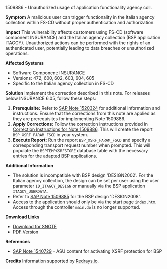 1509886 - Unauthorized usage of application functionality agency coll.

**Symptom**
A malicious user can trigger functionality in the Italian agency collection within FS-CD without proper authentication and authorization.

**Impact**
This vulnerability affects customers using FS-CD (software component INSURANCE) and the Italian agency collection (BSP application ITAGCY). Unauthorized actions can be performed with the rights of an authenticated user, potentially leading to data breaches or unauthorized operations.

**Affected Systems**
- Software Component: INSURANCE
- Versions: 472, 600, 602, 603, 604, 605
- Specific to the Italian agency collection in FS-CD

**Solution**
Implement the correction described in this note. For releases below INSURANCE 6.05, follow these steps:

1. **Prerequisite:** Refer to [SAP Note 1520324](https://me.sap.com/notes/1520324) for additional information and instructions. Ensure that the corrections from this note are applied as they are prerequisites for implementing Note 1509886.
2. **Apply Corrections:** Follow the correction instructions provided in [Correction Instructions for Note 1509886](https://me.sap.com/corrins/0001509886/21). This will create the report `BSP_XSRF_PARAM_FSCD` in your system.
3. **Execute Report:** Run the report `BSP_XSRF_PARAM_FSCD` and specify a corresponding transport request number when prompted. This will populate the `BSPTEMPXSRFSTORE` database table with the necessary entries for the adapted BSP applications.

**Additional Information**
- The solution is incompatible with BSP design 'DESIGN2002'. For the Italian agency collection, the design can be set per user using the user parameter `ID_ITAGCY_DESIGN` or manually via the BSP application `ITAGCY_USERDATA`.
- Refer to [SAP Note 1509885](https://me.sap.com/notes/1509885) for the BSP design 'DESIGN2008'.
- Access to the application should only be via the start page `index.htm`. Access through the controller `main.do` is no longer supported.

**Download Links**
- [Download for SNOTE](https://notesdownloads.sap.com/note/0040000008947082017)
- [PDF Version](https://me.sap.com/sap/support/sfm/notes/print/0001509886?language=en-US&token=0A6593BE86F82DBE6AA1D5D2BE26E526)

**References**
- [SAP Note 1540729](https://me.sap.com/notes/1540729) – ASU content for activating XSRF protection for BSP

**Credits**
Information supported by [Redrays.io](https://redrays.io).